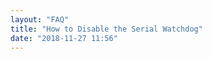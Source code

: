 ```yaml
---
layout: "FAQ"
title: "How to Disable the Serial Watchdog"
date: "2018-11-27 11:56"
---
```


<!-- This faq needs content for Disabling a serial watchdog -->
